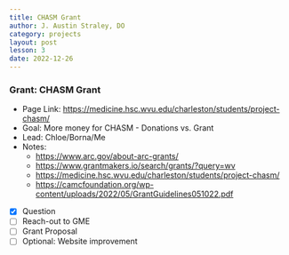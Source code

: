 ```yaml
---
title: CHASM Grant
author: J. Austin Straley, DO
category: projects
layout: post
lesson: 3
date: 2022-12-26
---
```


### Grant: CHASM Grant
- Page Link: https://medicine.hsc.wvu.edu/charleston/students/project-chasm/
- Goal: More money for CHASM - Donations vs. Grant
- Lead: Chloe/Borna/Me
- Notes:
    - https://www.arc.gov/about-arc-grants/
    - https://www.grantmakers.io/search/grants/?query=wv
    - https://medicine.hsc.wvu.edu/charleston/students/project-chasm/
    - https://camcfoundation.org/wp-content/uploads/2022/05/GrantGuidelines051022.pdf
- [x] Question
- [ ] Reach-out to GME
- [ ] Grant Proposal
- [ ] Optional: Website improvement